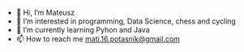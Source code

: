 - 👋 Hi, I’m Mateusz
- 👀 I’m interested in programming, Data Science, chess and cycling
- 🌱 I’m currently learning Pyhon and Java
- 📫 How to reach me mati.16.potasnik@gmail.com

<!---
PotasnikM/PotasnikM is a ✨ special ✨ repository because its `README.md` (this file) appears on your GitHub profile.
You can click the Preview link to take a look at your changes.
--->
